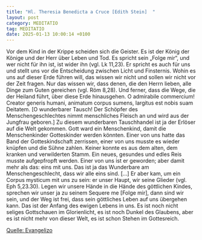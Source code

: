 ```yaml
---
title: "Hl. Theresia Benedicta a Cruce [Edith Stein]  "
layout: post
category: MEDITATIO
tag: MEDITATIO
date: 2025-01-13 10:00:14 +0100
---
```


Vor dem Kind in der Krippe scheiden sich die Geister. Es ist der König der Könige und der Herr über Leben und Tod. Es spricht sein „Folge mir“, und wer nicht für ihn ist, ist wider ihn (vgl. Lk 11,23). Er spricht es auch für uns und stellt uns vor die Entscheidung zwischen Licht und Finsternis.<!--more--> Wohin es uns auf dieser Erde führen will, das wissen wir nicht und sollen wir nicht vor der Zeit fragen. Nur das wissen wir, dass denen, die den Herrn lieben, alle Dinge zum Guten gereichen (vgl. Röm 8,28). Und ferner, dass die Wege, die der Heiland führt, über diese Erde hinausgehen.
O admirabile commercium! Creator generis humani, animatum corpus sumens, largitus est nobis suam  Deitatem. [O wunderbarer Tausch! Der Schöpfer des Menschengeschlechtes nimmt menschliches Fleisch an und wird aus der Jungfrau geboren.] Zu diesem wunderbaren Tauschhandel ist ja der Erlöser auf die Welt gekommen. Gott ward ein Menschenkind, damit die Menschenkinder Gotteskinder werden könnten. Einer von uns hatte das Band der Gotteskindschaft zerrissen, einer von uns musste es wieder knüpfen und die Sühne zahlen. Keiner konnte es aus dem alten, dem kranken und verwilderten Stamm. Ein neues, gesundes und edles Reis musste aufgepfropft werden. Einer von uns ist er geworden; aber damit mehr als das: eins mit uns. Das ist ja das Wunderbare am Menschengeschlecht, dass wir alle eins sind. […] Er aber kam, um ein Corpus mysticum mit uns zu sein: er unser Haupt, wir seine Glieder (vgl. Eph 5,23.30).
Legen wir unsere Hände in die Hände des göttlichen Kindes, sprechen wir unser ja zu seinem Sequere me [Folge mir], dann sind wir sein, und der Weg ist frei, dass sein göttliches Leben auf uns übergehen kann. Das ist der Anfang des ewigen Lebens in uns. Es ist noch nicht seliges Gottschauen im Glorienlicht, es ist noch Dunkel des Glaubens, aber es ist nicht mehr von dieser Welt, es ist schon Stehen im Gottesreich.


[Quelle: Evangelizo](https://evangeliumtagfuertag.org/DE/gospel)